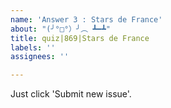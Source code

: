 ```yaml
---
name: 'Answer 3 : Stars de France'
about: "(╯°□°）╯︵ ┻━┻"
title: quiz|869|Stars de France
labels: ''
assignees: ''

---
```


Just click 'Submit new issue'.
